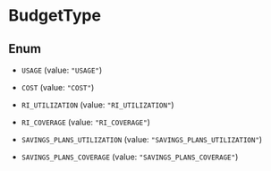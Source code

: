

# BudgetType

## Enum


* `USAGE` (value: `"USAGE"`)

* `COST` (value: `"COST"`)

* `RI_UTILIZATION` (value: `"RI_UTILIZATION"`)

* `RI_COVERAGE` (value: `"RI_COVERAGE"`)

* `SAVINGS_PLANS_UTILIZATION` (value: `"SAVINGS_PLANS_UTILIZATION"`)

* `SAVINGS_PLANS_COVERAGE` (value: `"SAVINGS_PLANS_COVERAGE"`)



